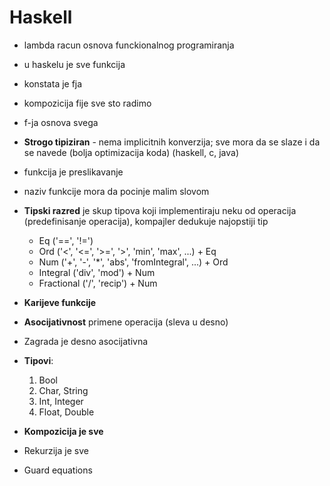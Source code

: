 # Haskell

- lambda racun osnova funckionalnog programiranja
- u haskelu je sve funkcija
- konstata je fja
- kompozicija fije sve sto radimo
- f-ja osnova svega
- **Strogo tipiziran** - nema implicitnih konverzija; sve mora da se slaze i da se navede (bolja optimizacija koda) (haskell, c, java)
- funkcija je preslikavanje
- naziv funkcije mora da pocinje malim slovom

- **Tipski razred** je skup tipova koji implementiraju neku od operacija (predefinisanje operacija), kompajler dedukuje najopstiji tip
    - Eq ('==', '!=')
    - Ord ('<', '<=', '>=', '>', 'min', 'max', ...) + Eq
    - Num ('+', '-', '*', 'abs', 'fromIntegral', ...) + Ord
    - Integral ('div', 'mod') + Num
    - Fractional ('/', 'recip') + Num

- **Karijeve funkcije** 
- **Asocijativnost** primene operacija (sleva u desno)
- Zagrada je desno asocijativna

- **Tipovi**:
    1. Bool
    2. Char, String 
    3. Int, Integer
    4. Float, Double

- **Kompozicija je sve**

- Rekurzija je sve
- Guard equations